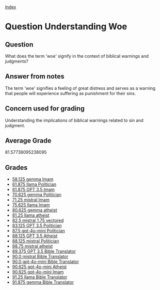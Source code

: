 
[Index](../../index.md)
# Question Understanding Woe
## Question
What does the term 'woe' signify in the context of biblical warnings and judgments?

## Answer from notes
The term 'woe' signifies a feeling of great distress and serves as a warning that people will experience suffering as punishment for their sins.

## Concern used for grading
Understanding the implications of biblical warnings related to sin and judgment.

## Average Grade
81.57738095238095

## Grades
 * [58.125 gemma Imam](../answers/gemma_Imam/Understanding_Woe.md)
 * [61.875 llama Politician](../answers/llama_Politician/Understanding_Woe.md)
 * [61.875 GPT 3.5 Imam](../answers/GPT_3.5_Imam/Understanding_Woe.md)
 * [70.625 gemma Politician](../answers/gemma_Politician/Understanding_Woe.md)
 * [71.25 mistral Imam](../answers/mistral_Imam/Understanding_Woe.md)
 * [75.625 llama Imam](../answers/llama_Imam/Understanding_Woe.md)
 * [80.625 gemma atheist](../answers/gemma_atheist/Understanding_Woe.md)
 * [81.25 llama atheist](../answers/llama_atheist/Understanding_Woe.md)
 * [82.5 mistral 1.75 vectored](../answers/mistral_1.75_vectored/Understanding_Woe.md)
 * [83.125 GPT 3.5 Politician](../answers/GPT_3.5_Politician/Understanding_Woe.md)
 * [87.5 gpt-4o-mini Politician](../answers/gpt-4o-mini_Politician/Understanding_Woe.md)
 * [88.125 GPT 3.5 Atheist](../answers/GPT_3.5_Atheist/Understanding_Woe.md)
 * [88.125 mistral Politician](../answers/mistral_Politician/Understanding_Woe.md)
 * [88.75 mistral atheist](../answers/mistral_atheist/Understanding_Woe.md)
 * [89.375 GPT 3.5 Bible Translator](../answers/GPT_3.5_Bible_Translator/Understanding_Woe.md)
 * [90.0 mistral Bible Translator](../answers/mistral_Bible_Translator/Understanding_Woe.md)
 * [90.0 gpt-4o-mini Bible Translator](../answers/gpt-4o-mini_Bible_Translator/Understanding_Woe.md)
 * [90.625 gpt-4o-mini Atheist](../answers/gpt-4o-mini_Atheist/Understanding_Woe.md)
 * [90.625 gpt-4o-mini Imam](../answers/gpt-4o-mini_Imam/Understanding_Woe.md)
 * [91.25 llama Bible Translator](../answers/llama_Bible_Translator/Understanding_Woe.md)
 * [91.875 gemma Bible Translator](../answers/gemma_Bible_Translator/Understanding_Woe.md)
